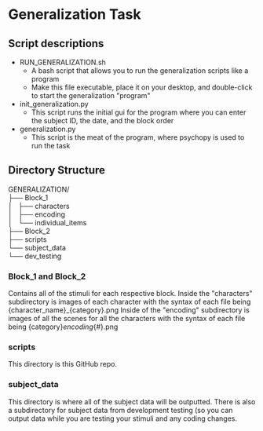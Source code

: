 # Generalization Task

## Script descriptions
* RUN_GENERALIZATION.sh
    * A bash script that allows you to run the generalization scripts like a program
    * Make this file executable, place it on your desktop, and double-click to start the generalization "program"
* init_generalization.py
    * This script runs the initial gui for the program where you can enter the subject ID, the date, and the block order
* generalization.py
    * This script is the meat of the program, where psychopy is used to run the task

## Directory Structure

GENERALIZATION/ <br>
├── Block_1 <br>
│   ├── characters <br>
│   ├── encoding <br>
│   └── individual_items <br>
├── Block_2 <br>
├── scripts <br>
└── subject_data <br>
    └── dev_testing <br>

### Block_1 and Block_2
Contains all of the stimuli for each respective block.
Inside the "characters" subdirectory is images of each character with the 
syntax of each file being {character_name}_{category}.png
Inside of the "encoding" subdirectory is images of all the scenes for all 
the characters with the syntax of each file being {category}_encoding_{#}.png

### scripts
This directory is this GitHub repo. 

### subject_data
This directory is where all of the subject data will be outputted. There is also a subdirectory for subject data from development testing (so you can output data while you are testing your stimuli and any coding changes. 
